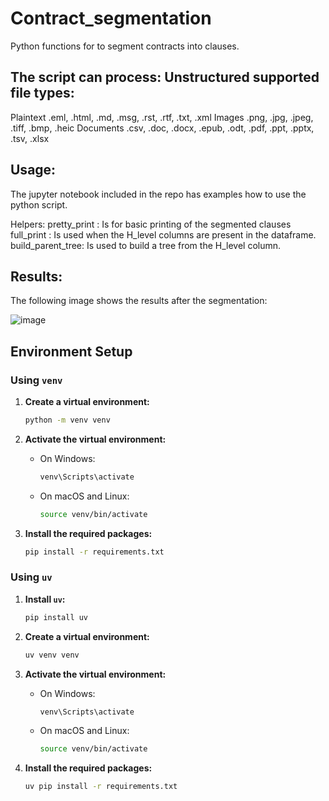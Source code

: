 # Contract_segmentation
Python functions for to segment contracts into clauses.

## The script can process: Unstructured supported file types:
Plaintext .eml, .html, .md, .msg, .rst, .rtf, .txt, .xml Images .png, .jpg, .jpeg, .tiff, .bmp, .heic Documents .csv, .doc, .docx, .epub, .odt, .pdf, .ppt, .pptx, .tsv, .xlsx

## Usage:
The jupyter notebook included in the repo has examples how to use the python script.

Helpers:
pretty_print : Is for basic printing of the segmented clauses
full_print : Is used when the H_level columns are present in the dataframe.
build_parent_tree: Is used to build a tree from the H_level column.

## Results:
The following image shows the results after the segmentation:

![image](https://github.com/mbenetti/contract_segmentation/assets/27162948/8ee1e7d4-87e8-4fa5-a74f-c8657388d73b)

## Environment Setup

### Using `venv`

1. **Create a virtual environment:**
   ```bash
   python -m venv venv
   ```

2. **Activate the virtual environment:**
   - On Windows:
     ```bash
     venv\Scripts\activate
     ```
   - On macOS and Linux:
     ```bash
     source venv/bin/activate
     ```

3. **Install the required packages:**
   ```bash
   pip install -r requirements.txt
   ```

### Using `uv`

1. **Install `uv`:**
   ```bash
   pip install uv
   ```

2. **Create a virtual environment:**
   ```bash
   uv venv venv
   ```

3. **Activate the virtual environment:**
   - On Windows:
     ```bash
     venv\Scripts\activate
     ```
   - On macOS and Linux:
     ```bash
     source venv/bin/activate
     ```

4. **Install the required packages:**
   ```bash
   uv pip install -r requirements.txt
   ```
